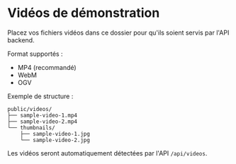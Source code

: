 # Vidéos de démonstration

Placez vos fichiers vidéos dans ce dossier pour qu'ils soient servis par l'API backend.

Format supportés :
- MP4 (recommandé)
- WebM
- OGV

Exemple de structure :
```
public/videos/
├── sample-video-1.mp4
├── sample-video-2.mp4
└── thumbnails/
    ├── sample-video-1.jpg
    └── sample-video-2.jpg
```

Les vidéos seront automatiquement détectées par l'API `/api/videos`.
